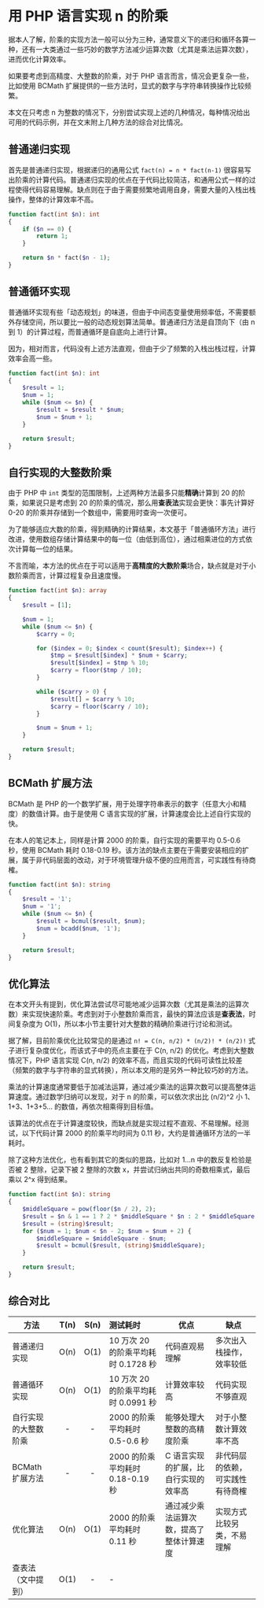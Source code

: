 # 用 PHP 语言实现 n 的阶乘

据本人了解，阶乘的实现方法一般可以分为三种，通常意义下的递归和循环各算一种，还有一大类通过一些巧妙的数学方法减少运算次数（尤其是乘法运算次数），进而优化计算效率。

如果要考虑到高精度、大整数的阶乘，对于 PHP 语言而言，情况会更复杂一些，比如使用 BCMath 扩展提供的一些方法时，显式的数字与字符串转换操作比较频繁。

本文在只考虑 n 为整数的情况下，分别尝试实现上述的几种情况，每种情况给出可用的代码示例，并在文末附上几种方法的综合对比情况。

## 普通递归实现

首先是普通递归实现，根据递归的通用公式 `fact(n) = n * fact(n-1)` 很容易写出阶乘的计算代码。普通递归实现的优点在于代码比较简洁，和通用公式一样的过程使得代码容易理解。缺点则在于由于需要频繁地调用自身，需要大量的入栈出栈操作，整体的计算效率不高。

```php
function fact(int $n): int
{
    if ($n == 0) {
        return 1;
    }

    return $n * fact($n - 1);
}
```

## 普通循环实现

普通循环实现有些「动态规划」的味道，但由于中间态变量使用频率低，不需要额外存储空间，所以要比一般的动态规划算法简单。普通递归方法是自顶向下（由 n 到 1）的计算过程，而普通循环是自底向上进行计算。

因为，相对而言，代码没有上述方法直观，但由于少了频繁的入栈出栈过程，计算效率会高一些。

```php
function fact(int $n): int
{
    $result = 1;
    $num = 1;
    while ($num <= $n) {
        $result = $result * $num;
        $num = $num + 1;
    }

    return $result;
}
```

## 自行实现的大整数阶乘

由于 PHP 中 `int` 类型的范围限制，上述两种方法最多只能**精确**计算到 20 的阶乘，如果说只是考虑到 20 的阶乘的情况，那么用**查表法**实现会更快：事先计算好 0-20 的阶乘并存储到一个数组中，需要用时查询一次便可。

为了能够适应大数的阶乘，得到精确的计算结果，本文基于「普通循环方法」进行改进，使用数组存储计算结果中的每一位（由低到高位），通过相乘进位的方式依次计算每一位的结果。

不言而喻，本方法的优点在于可以适用于**高精度的大数阶乘**场合，缺点就是对于小数阶乘而言，计算过程复杂且速度慢。

```php
function fact(int $n): array
{
    $result = [1];

    $num = 1;
    while ($num <= $n) {
        $carry = 0;

        for ($index = 0; $index < count($result); $index++) {
            $tmp = $result[$index] * $num + $carry;
            $result[$index] = $tmp % 10;
            $carry = floor($tmp / 10);
        }

        while ($carry > 0) {
            $result[] = $carry % 10;
            $carry = floor($carry / 10);
        }

        $num = $num + 1;
    }

    return $result;
}
```

## BCMath 扩展方法

BCMath 是 PHP 的一个数学扩展，用于处理字符串表示的数字（任意大小和精度）的数值计算。由于是使用 C 语言实现的扩展，计算速度会比上述自行实现的快。

在本人的笔记本上，同样是计算 2000 的阶乘，自行实现的需要平均 0.5-0.6 秒，使用 BCMath 耗时 0.18-0.19 秒。该方法的缺点主要在于需要安装相应的扩展，属于非代码层面的改动，对于环境管理升级不便的应用而言，可实践性有待商榷。

```php
function fact(int $n): string
{
    $result = '1';
    $num = '1';
    while ($num <= $n) {
        $result = bcmul($result, $num);
        $num = bcadd($num, '1');
    }

    return $result;
}
```

## 优化算法

在本文开头有提到，优化算法尝试尽可能地减少运算次数（尤其是乘法的运算次数）来实现快速阶乘。考虑到对于小整数阶乘而言，最快的算法应该是**查表法**，时间复杂度为 O(1)，所以本小节主要针对大整数的精确阶乘进行讨论和测试。

据了解，目前阶乘优化比较常见的是通过 `n! = C(n, n/2) * (n/2)! * (n/2)!` 式子进行复杂度优化，而该式子中的亮点主要在于 C(n, n/2) 的优化。考虑到大整数情况下，PHP 语言实现 C(n, n/2) 的效率不高，而且实现的代码可读性比较差（频繁的数字与字符串的显式转换），所以本文用的是另外一种比较巧妙的方法。

乘法的计算速度通常要低于加减法运算，通过减少乘法的运算次数可以提高整体运算速度。通过数学归纳可以发现，对于 n 的阶乘，可以依次求出比 (n/2)^2 小 1、1+3、1+3+5... 的数值，再依次相乘得到目标值。

该算法的优点在于计算速度较快，而缺点就是实现过程不直观、不易理解。经测试，以下代码计算 2000 的阶乘平均时间为 0.11 秒，大约是普通循环方法的一半耗时。

除了这种方法优化，也有看到其它的类似的思路，比如对 1...n 中的数反复检验是否被 2 整除，记录下被 2 整除的次数 x，并尝试归纳出共同的奇数相乘式，最后乘以 2^x 得到结果。

```php
function fact(int $n): string
{
    $middleSquare = pow(floor($n / 2), 2);
    $result = $n & 1 == 1 ? 2 * $middleSquare * $n : 2 * $middleSquare;
    $result = (string)$result;
    for ($num = 1; $num < $n - 2; $num = $num + 2) {
        $middleSquare = $middleSquare - $num;
        $result = bcmul($result, (string)$middleSquare);
    }

    return $result;
}
```

## 综合对比

| 方法                 | T(n) | S(n) | 测试耗时                            | 优点                                     | 缺点                             |
| -------------------- | :--: | :--: | :---------------------------------- | ---------------------------------------- | -------------------------------- |
| 普通递归实现         | O(n) | O(1) | 10 万次 20 的阶乘平均耗时 0.1728 秒 | 代码直观易理解                           | 多次出入栈操作，效率较低         |
| 普通循环实现         | O(n) | O(1) | 10 万次 20 的阶乘平均耗时 0.0991 秒 | 计算效率较高                             | 代码实现不够直观                 |
| 自行实现的大整数阶乘 |  -   |  -   | 2000 的阶乘平均耗时 0.5-0.6 秒      | 能够处理大整数的高精度阶乘               | 对于小整数计算效率不高           |
| BCMath 扩展方法      |  -   |  -   | 2000 的阶乘平均耗时 0.18-0.19 秒    | C 语言实现的扩展，比自行实现的效率高     | 非代码层的依赖，可实践性有待商榷 |
| 优化算法             | O(n) | O(1) | 2000 的阶乘平均耗时 0.11 秒         | 通过减少乘法运算次数，提高了整体计算速度 | 实现方式比较另类，不易理解       |
| 查表法（文中提到）   | O(1) |  -   | -                                   |                                          |                                  |

